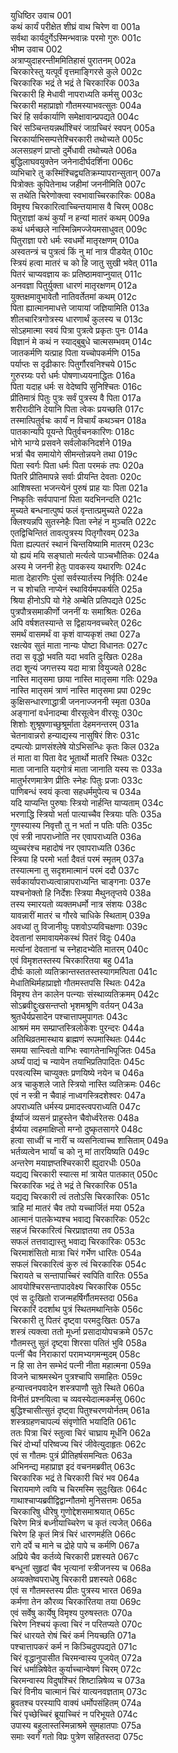 युधिष्ठिर उवाच	001    
कथं कार्यं परीक्षेत शीघ्रं वाथ चिरेण वा	001a  
सर्वथा कार्यदुर्गेऽस्मिन्भवान्नः परमो गुरुः	001c  
भीष्म उवाच	002    
अत्राप्युदाहरन्तीममितिहासं पुरातनम्	002a  
चिरकारेस्तु यत्पूर्वं वृत्तमाङ्गिरसे कुले	002c  
चिरकारिक भद्रं ते भद्रं ते चिरकारिक	003a  
चिरकारी हि मेधावी नापराध्यति कर्मसु	003c  
चिरकारी महाप्राज्ञो गौतमस्याभवत्सुतः	004a  
चिरं हि सर्वकार्याणि समेक्षावान्प्रपद्यते	004c  
चिरं सञ्चिन्तयन्नर्थांश्चिरं जाग्रच्चिरं स्वपन्	005a  
चिरकार्याभिसम्पत्तेश्चिरकारी तथोच्यते	005c  
अलसग्रहणं प्राप्तो दुर्मेधावी तथोच्यते	006a  
बुद्धिलाघवयुक्तेन जनेनादीर्घदर्शिना	006c  
व्यभिचारे तु कस्मिंश्चिद्व्यतिक्रम्यापरान्सुतान्	007a  
पित्रोक्तः कुपितेनाथ जहीमां जननीमिति	007c  
स तथेति चिरेणोक्त्वा स्वभावाच्चिरकारिकः	008a  
विमृश्य चिरकारित्वाच्चिन्तयामास वै चिरम्	008c  
पितुराज्ञां कथं कुर्यां न हन्यां मातरं कथम्	009a  
कथं धर्मच्छले नास्मिन्निमज्जेयमसाधुवत्	009c  
पितुराज्ञा परो धर्मः स्वधर्मो मातृरक्षणम्	010a  
अस्वतन्त्रं च पुत्रत्वं किं नु मां नात्र पीडयेत्	010c  
स्त्रियं हत्वा मातरं च को हि जातु सुखी भवेत्	011a  
पितरं चाप्यवज्ञाय कः प्रतिष्ठामवाप्नुयात्	011c  
अनवज्ञा पितुर्युक्ता धारणं मातृरक्षणम्	012a  
युक्तक्षमावुभावेतौ नातिवर्तेतमां कथम्	012c  
पिता ह्यात्मानमाधत्ते जायायां जज्ञियामिति	013a  
शीलचारित्रगोत्रस्य धारणार्थं कुलस्य च	013c  
सोऽहमात्मा स्वयं पित्रा पुत्रत्वे प्रकृतः पुनः	014a  
विज्ञानं मे कथं न स्याद्बुबुधे चात्मसम्भवम्	014c  
जातकर्मणि यत्प्राह पिता यच्चोपकर्मणि	015a  
पर्याप्तः स दृढीकारः पितुर्गौरवनिश्चये	015c  
गुरुरग्र्यः परो धर्मः पोषणाध्ययनाद्धितः	016a  
पिता यदाह धर्मः स वेदेष्वपि सुनिश्चितः	016c  
प्रीतिमात्रं पितुः पुत्रः सर्वं पुत्रस्य वै पिता	017a  
शरीरादीनि देयानि पिता त्वेकः प्रयच्छति	017c  
तस्मात्पितुर्वचः कार्यं न विचार्यं कथञ्चन	018a  
पातकान्यपि पूयन्ते पितुर्वचनकारिणः	018c  
भोगे भाग्ये प्रसवने सर्वलोकनिदर्शने	019a  
भर्त्रा चैव समायोगे सीमन्तोन्नयने तथा	019c  
पिता स्वर्गः पिता धर्मः पिता परमकं तपः	020a  
पितरि प्रीतिमापन्ने सर्वाः प्रीयन्ति देवताः	020c  
आशिषस्ता भजन्त्येनं पुरुषं प्राह याः पिता	021a  
निष्कृतिः सर्वपापानां पिता यदभिनन्दति	021c  
मुच्यते बन्धनात्पुष्पं फलं वृन्तात्प्रमुच्यते	022a  
क्लिश्यन्नपि सुतस्नेहैः पिता स्नेहं न मुञ्चति	022c  
एतद्विचिन्तितं तावत्पुत्रस्य पितृगौरवम्	023a  
पिता ह्यल्पतरं स्थानं चिन्तयिष्यामि मातरम्	023c  
यो ह्ययं मयि सङ्घातो मर्त्यत्वे पाञ्चभौतिकः	024a  
अस्य मे जननी हेतुः पावकस्य यथारणिः	024c  
माता देहारणिः पुंसां सर्वस्यार्तस्य निर्वृतिः	024e  
न च शोचति नाप्येनं स्थाविर्यमपकर्षति	025a  
श्रिया हीनोऽपि यो गेहे अम्बेति प्रतिपद्यते	025c  
पुत्रपौत्रसमाकीर्णो जननीं यः समाश्रितः	026a  
अपि वर्षशतस्यान्ते स द्विहायनवच्चरेत्	026c  
समर्थं वासमर्थं वा कृशं वाप्यकृशं तथा	027a  
रक्षत्येव सुतं माता नान्यः पोष्टा विधानतः	027c  
तदा स वृद्धो भवति यदा भवति दुःखितः	028a  
तदा शून्यं जगत्तस्य यदा मात्रा वियुज्यते	028c  
नास्ति मातृसमा छाया नास्ति मातृसमा गतिः	029a  
नास्ति मातृसमं त्राणं नास्ति मातृसमा प्रपा	029c  
कुक्षिसन्धारणाद्धात्री जननाज्जननी स्मृता	030a  
अङ्गानां वर्धनादम्बा वीरसूत्वेन वीरसूः	030c  
शिशोः शुश्रूषणाच्छुश्रूर्माता देहमनन्तरम्	031a  
चेतनावान्नरो हन्याद्यस्य नासुषिरं शिरः	031c  
दम्पत्योः प्राणसंश्लेषे योऽभिसन्धिः कृतः किल	032a  
तं माता वा पिता वेद भूतार्थो मातरि स्थितः	032c  
माता जानाति यद्गोत्रं माता जानाति यस्य सः	033a  
मातुर्भरणमात्रेण प्रीतिः स्नेहः पितुः प्रजाः	033c  
पाणिबन्धं स्वयं कृत्वा सहधर्ममुपेत्य च	034a  
यदि याप्यन्ति पुरुषाः स्त्रियो नार्हन्ति याप्यताम्	034c  
भरणाद्धि स्त्रियो भर्ता पात्याच्चैव स्त्रियाः पतिः	035a  
गुणस्यास्य निवृत्तौ तु न भर्ता न पतिः पतिः	035c  
एवं स्त्री नापराध्नोति नर एवापराध्यति	036a  
व्युच्चरंश्च महादोषं नर एवापराध्यति	036c  
स्त्रिया हि परमो भर्ता दैवतं परमं स्मृतम्	037a  
तस्यात्मना तु सदृशमात्मानं परमं ददौ	037c  
सर्वकार्यापराध्यत्वान्नापराध्यन्ति चाङ्गनाः	037e  
यश्चनोक्तो हि निर्देशः स्त्रिया मैथुनतृप्तये	038a  
तस्य स्मारयतो व्यक्तमधर्मो नात्र संशयः	038c  
यावन्नारीं मातरं च गौरवे चाधिके स्थिताम्	039a  
अवध्यां तु विजानीयुः पशवोऽप्यविचक्षणाः	039c  
देवतानां समावायमेकस्थं पितरं विदुः	040a  
मर्त्यानां देवतानां च स्नेहादभ्येति मातरम्	040c  
एवं विमृशतस्तस्य चिरकारितया बहु	041a  
दीर्घः कालो व्यतिक्रान्तस्ततस्तस्यागमत्पिता	041c  
मेधातिथिर्महाप्राज्ञो गौतमस्तपसि स्थितः	042a  
विमृश्य तेन कालेन पत्न्याः संस्थाव्यतिक्रमम्	042c  
सोऽब्रवीद्दुःखसन्तप्तो भृशमश्रूणि वर्तयन्	043a  
श्रुतधैर्यप्रसादेन पश्चात्तापमुपागतः	043c  
आश्रमं मम सम्प्राप्तस्त्रिलोकेशः पुरन्दरः	044a  
अतिथिव्रतमास्थाय ब्राह्मणं रूपमास्थितः	044c  
समया सान्त्वितो वाग्भिः स्वागतेनाभिपूजितः	045a  
अर्घ्यं पाद्यं च न्यायेन तयाभिप्रतिपादितः	045c  
परवत्यस्मि चाप्युक्तः प्रणयिष्ये नयेन च	046a  
अत्र चाकुशले जाते स्त्रियो नास्ति व्यतिक्रमः	046c  
एवं न स्त्री न चैवाहं नाध्वगस्त्रिदशेश्वरः	047a  
अपराध्यति धर्मस्य प्रमादस्त्वपराध्यति	047c  
ईर्ष्याजं व्यसनं प्राहुस्तेन चैवोर्ध्वरेतसः	048a  
ईर्ष्यया त्वहमाक्षिप्तो मग्नो दुष्कृतसागरे	048c  
हत्वा साध्वीं च नारीं च व्यसनित्वाच्च शासिताम्	049a  
भर्तव्यत्वेन भार्यां च को नु मां तारयिष्यति	049c  
अन्तरेण मयाज्ञप्तश्चिरकारी ह्युदारधीः	050a  
यद्यद्य चिरकारी स्यात्स मां त्रायेत पातकात्	050c  
चिरकारिक भद्रं ते भद्रं ते चिरकारिक	051a  
यद्यद्य चिरकारी त्वं ततोऽसि चिरकारिकः	051c  
त्राहि मां मातरं चैव तपो यच्चार्जितं मया	052a  
आत्मानं पातकेभ्यश्च भवाद्य चिरकारिकः	052c  
सहजं चिरकारित्वं चिरप्राज्ञतया तव	053a  
सफलं तत्तवाद्यास्तु भवाद्य चिरकारिकः	053c  
चिरमाशंसितो मात्रा चिरं गर्भेण धारितः	054a  
सफलं चिरकारित्वं कुरु त्वं चिरकारिक	054c  
चिरायते च सन्तापाच्चिरं स्वपिति वारितः	055a  
आवयोश्चिरसन्तापादवेक्ष्य चिरकारिक	055c  
एवं स दुःखितो राजन्महर्षिर्गौतमस्तदा	056a  
चिरकारिं ददर्शाथ पुत्रं स्थितमथान्तिके	056c  
चिरकारी तु पितरं दृष्ट्वा परमदुःखितः	057a  
शस्त्रं त्यक्त्वा ततो मूर्ध्ना प्रसादायोपचक्रमे	057c  
गौतमस्तु सुतं दृष्ट्वा शिरसा पतितं भुवि	058a  
पत्नीं चैव निराकारां परामभ्यगमन्मुदम्	058c  
न हि सा तेन सम्भेदं पत्नी नीता महात्मना	059a  
विजने चाश्रमस्थेन पुत्रश्चापि समाहितः	059c  
हन्यात्त्वनपवादेन शस्त्रपाणौ सुते स्थिते	060a  
विनीतं प्रश्नयित्वा च व्यवस्येदात्मकर्मसु	060c  
बुद्धिश्चासीत्सुतं दृष्ट्वा पितुश्चरणयोर्नतम्	061a  
शस्त्रग्रहणचापल्यं संवृणोति भयादिति	061c  
ततः पित्रा चिरं स्तुत्वा चिरं चाघ्राय मूर्धनि	062a  
चिरं दोर्भ्यां परिष्वज्य चिरं जीवेत्युदाहृतः	062c  
एवं स गौतमः पुत्रं प्रीतिहर्षसमन्वितः	063a  
अभिनन्द्य महाप्राज्ञ इदं वचनमब्रवीत्	063c  
चिरकारिक भद्रं ते चिरकारी चिरं भव	064a  
चिरायमाणे त्वयि च चिरमस्मि सुदुःखितः	064c  
गाथाश्चाप्यब्रवीद्विद्वान्गौतमो मुनिसत्तमः	065a  
चिरकारिषु धीरेषु गुणोद्देशसमाश्रयात्	065c  
चिरेण मित्रं बध्नीयाच्चिरेण च कृतं त्यजेत्	066a  
चिरेण हि कृतं मित्रं चिरं धारणमर्हति	066c  
रागे दर्पे च माने च द्रोहे पापे च कर्मणि	067a  
अप्रिये चैव कर्तव्ये चिरकारी प्रशस्यते	067c  
बन्धूनां सुहृदां चैव भृत्यानां स्त्रीजनस्य च	068a  
अव्यक्तेष्वपराधेषु चिरकारी प्रशस्यते	068c  
एवं स गौतमस्तस्य प्रीतः पुत्रस्य भारत	069a  
कर्मणा तेन कौरव्य चिरकारितया तया	069c  
एवं सर्वेषु कार्येषु विमृश्य पुरुषस्ततः	070a  
चिरेण निश्चयं कृत्वा चिरं न परितप्यते	070c  
चिरं धारयते रोषं चिरं कर्म नियच्छति	071a  
पश्चात्तापकरं कर्म न किञ्चिदुपपद्यते	071c  
चिरं वृद्धानुपासीत चिरमन्वास्य पूजयेत्	072a  
चिरं धर्मान्निषेवेत कुर्याच्चान्वेषणं चिरम्	072c  
चिरमन्वास्य विदुषश्चिरं शिष्टान्निषेव्य च	073a  
चिरं विनीय चात्मानं चिरं यात्यनवज्ञताम्	073c  
ब्रुवतश्च परस्यापि वाक्यं धर्मोपसंहितम्	074a  
चिरं पृच्छेच्चिरं ब्रूयाच्चिरं न परिभूयते	074c  
उपास्य बहुलास्तस्मिन्नाश्रमे सुमहातपाः	075a  
समाः स्वर्गं गतो विप्रः पुत्रेण सहितस्तदा	075c  

